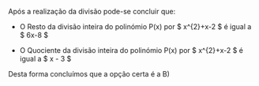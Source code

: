 Após a realização da divisão pode-se concluir que: 

- O Resto da divisão inteira do polinómio P(x) por $ x^{2}+x-2 $ é igual a $ 6x-8 $

- O Quociente da divisão inteira do polinómio P(x) por $ x^{2}+x-2 $ é igual a $ x - 3 $

Desta forma concluímos que a opção certa é a B)